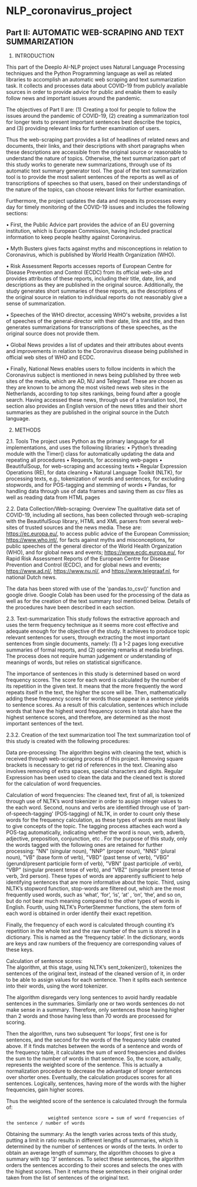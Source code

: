# NLP_coronavirus_project
## Part II: AUTOMATIC WEB-SCRAPING AND TEXT SUMMARIZATION

1. INTRODUCTION

This part of the Deeplo AI-NLP project uses Natural Language Processing techniques and the Python Programming language as well as related libraries to accomplish an automatic web scraping and text summarization task. It collects and processes data about COVID-19 from publicly available sources in order to provide advice for public and enable them to easily follow news and important issues around the pandemic.  

The objectives of Part II are: (1) Creating a tool for people to follow the issues around the pandemic of COVID-19, (2) creating a summarization tool for longer texts to present important sentences best describe the topics, and (3) providing relevant links for further examination of users.

Thus the web-scraping part provides a list of headlines of related news and documents, their links, and their descriptions with short paragraphs when these descriptions are accessible from the original source or reasonable to understand the nature of topics.  Otherwise, the text summarization part of this study works to generate new summarizations, through use of its automatic text summary generator tool. The goal of the text summarization tool is to provide the most salient sentences of the reports as well as of transcriptions of speeches so that users, based on their understandings of the nature of the topics, can choose relevant links for further examination. 

Furthermore, the project updates the data and repeats its processes every day for timely monitoring of the COVID-19 issues and includes the following sections:

•	First, the Public Advice part provides the advice of an EU governing institution, which is European Commission, having included practical information to keep people healthy against Coronavirus. 

•	Myth Busters gives facts against myths and misconceptions in relation to Coronavirus, which is published by World Health Organization (WHO).

•	Risk Assessment Reports accesses reports of European Centre for Disease Prevention and Control (ECDC) from its official web-site and provides attributes of these reports, including their title, date, link, and descriptions as they are published in the original source. Additionally, the study generates short summaries of these reports, as the descriptions of the original source in relation to individual reports do not reasonably give a sense of summarization. 

•	Speeches of the WHO director, accessing WHO's website, provides a list of speeches of the general-director with their date, link and title, and then generates summarizations for transcriptions of these speeches, as the original source does not provide them. 

•	Global News provides a list of updates and their attributes about events and improvements in relation to the Coronavirus disease being published in official web sites of WHO and ECDC.

•	Finally, National News enables users to follow incidents in which the Coronavirus subject is mentioned in news being published by three web sites of the media, which are AD, NU and Telegraaf. These are chosen as they are known to be among the most visited news web sites in the Netherlands, according to top sites rankings, being found after a google search. Having accessed these news, through use of a translation tool, the section also provides an English version of the news titles and their short summaries as they are published in the original source in the Dutch language.

2. METHODS

2.1. Tools
The project uses Python as the primary language for all implementations, and uses the following libraries: 
•	Python’s threading module with the Timer() class for automatically updating the data and repeating all procedures
•	Requests, for accessing web-pages
•	BeautifulSoup, for web-scraping and accessing texts
•	Regular Expression Operations (RE), for data cleaning 
•	Natural Language Toolkit (NLTK), for processing texts, e.g., tokenization of words and sentences, for excluding stopwords, and for POS-tagging and stemming of words
•	Pandas, for handling data through use of data frames and saving them as csv files as well as reading data from HTML pages

2.2. Data Collection/Web-scraping: Overview
The qualitative data set of COVID-19, including all sections, has been collected through web-scraping with the BeautifulSoup library, HTML and XML parsers from several web-sites of trusted sources and the news media. These are: https://ec.europa.eu/, to access public advice of the European Commission; https://www.who.int/, for facts against myths and misconceptions, for public speeches of the general director of the World Health Organization (WHO), and for global news and events; https://www.ecdc.europa.eu/, for Rapid Risk Assessment Reports of the European Centre for Disease Prevention and Control (ECDC), and for global news and events; https://www.ad.nl/, https://www.nu.nl/, and https://www.telegraaf.nl, for national Dutch news.

The data has been stored with use of the 'pandas.to_csv()' function and google drive. Google Colab has been used for the processing of the data as well as for the creation of the text summary tool mentioned below. Details of the procedures have been described in each section.

2.3. Text-summarization 
This study follows the extractive approach and uses the term frequency technique as it seems more cost effective and adequate enough for the objective of the study. It achieves to produce topic relevant sentences for users, through extracting the most important sentences from single documents, namely: (1) a 1-2 pages long executive summaries of formal reports, and (2) opening remarks at media briefings. The process does not require human judgement or understanding of meanings of words, but relies on statistical significance. 

The importance of sentences in this study is determined based on word frequency scores. The score for each word is calculated by the number of its repetition in the given text. It means that the more frequently the word repeats itself in the text, the higher the score will be. Then, mathematically adding these frequency scores for words those appear in a sentence yields to sentence scores. As a result of this calculation, sentences which include words that have the highest word frequency scores in total also have the highest sentence scores, and therefore, are determined as the most important sentences of the text.

2.3.2. Creation of the text summarization tool
The text summarization tool of this study is created with the following procedures: 

Data pre-processing:
The algorithm begins with cleaning the text, which is received through web-scraping process of this project. Removing square brackets is necessary to get rid of references in the text. Cleaning also involves removing of extra spaces, special characters and digits. Regular Expression has been used to clean the data and the cleaned text is stored for the calculation of word frequencies.

Calculation of word frequencies:
The cleaned text, first of all, is tokenized through use of NLTK’s word tokenizer in order to assign integer values to the each word. Second, nouns and verbs are identified through use of ‘part-of-speech-tagging’ (POS-tagging) of NLTK, in order to count only these words for the frequency calculation, as these types of words are most likely to give concepts of the topic. The tagging process attaches each word a POS-tag automatically, indicating whether the word is noun, verb, adverb, adjective, preposition, conjunction, etc . For the purpose of this study, only the words tagged with the following ones are retained for further processing: "NN" (singular noun), "NNP" (proper noun), "NNS" (plural noun), "VB" (base form of verb), "VBD" (past tense of verb), "VBG" (gerund/present participle form of verb), "VBN" (past participle .of verb), "VBP" (singular present tense of verb), and "VBZ" (singular present tense of verb, 3rd person). These types of words are apparently sufficient to help identifying sentences that are more informative about the topic. 
Third, using NLTK’s stopword function, stop-words are filtered out, which are the most frequently used words, such as ‘what’, ‘for’, ‘is’, ‘at’ , ‘on’, ‘the’, and so on, but do not bear much meaning compared to the other types of words in English. Fourth, using NLTK’s PorterStemmer functions, the stem form of each word is obtained in order identify their exact repetition. 

Finally, the frequency of each word is calculated through counting it’s repetition in the whole text and the raw number of the sum is stored in a dictionary. This is named as the ‘frequency table’. In the dictionary, words are keys and raw numbers of the frequency are corresponding values of these keys.

Calculation of sentence scores:  
The algorithm, at this stage, using NLTK’s sent_tokenizer(), tokenizes the sentences of the original text, instead of the cleaned version of it, in order to be able to assign values for each sentence.  Then it splits each sentence into their words, using the word tokenizer.

The algorithm disregards very long sentences to avoid hardly readable sentences in the summaries. Similarly one or two words sentences do not make sense in a summary. Therefore, only sentences those having higher than 2 words and those having less than 70 words are processed for scoring. 
 
Then the algorithm, runs two subsequent ‘for loops’, first one is for sentences, and the second for the words of the frequency table created above. If it finds matches between the words of a sentence and words of the frequency table, it calculates the sum of word frequencies and divides the sum to the number of words in that sentence. So, the score, actually, represents the weighted score of the sentence. This is actually a normalization procedure to decrease the advantage of longer sentences over shorter ones. Eventually, the calculation produces scores for all sentences. Logically, sentences, having more of the words with the higher frequencies, gain higher scores.  

Thus the weighted score of the sentence is calculated through the formula of:

                    weighted sentence score = sum of word frequencies of the sentence / number of words

Obtaining the summary: 
As the length varies across texts of this study, putting a limit in ratio results in different lengths of summaries, which is determined by the number of sentences or words of the texts. In order to obtain an average length of summary, the algorithm chooses to give a summary with top ‘3’ sentences. To select these sentences, the algorithm orders the sentences according to their scores and selects the ones with the highest scores. Then it returns these sentences in their original order taken from the list of sentences of the original text. 
